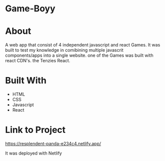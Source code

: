 # Game-Boyy

# About
A web app that consist of 4 independent javascript and react Games.
It was built to test my knowledge in comibining multiple javascrit components/apps into a single website.
one of the Games was built with react CDN's. the Tenzies React.

# Built With
- HTML
- CSS
- Javascript
- React

# Link to Project
https://resplendent-panda-e234c4.netlify.app/

It was deployed with Netlify
